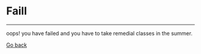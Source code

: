 # Faill
-----
oops! you have failed and you have to take remedial classes in the summer.


[Go back](../reportcard.md)

